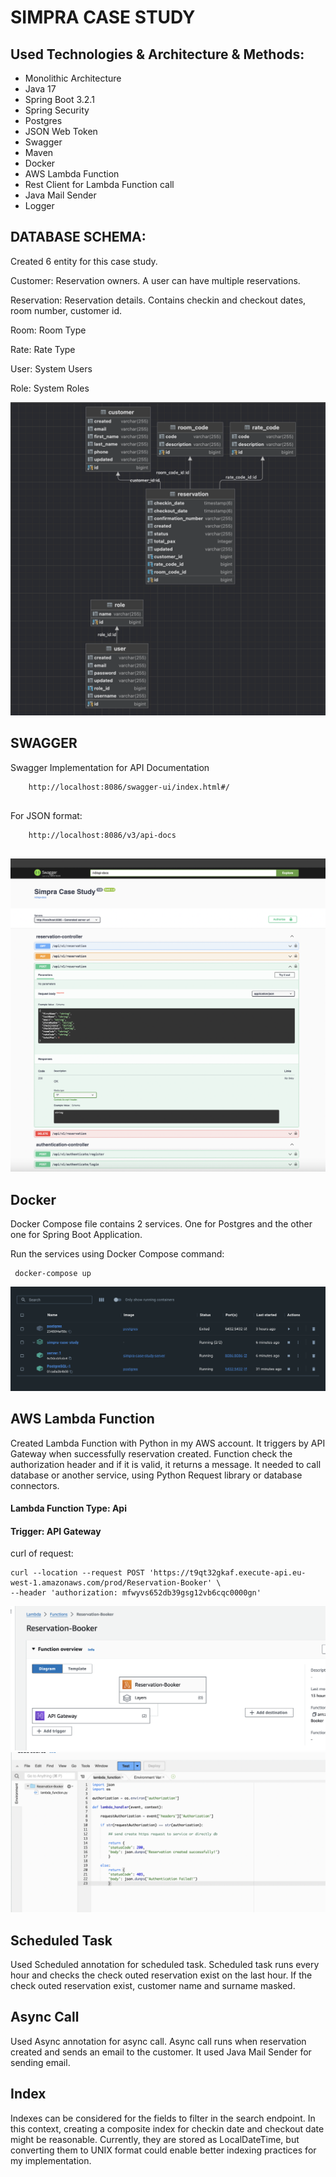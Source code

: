 # SIMPRA CASE STUDY

## Used Technologies & Architecture & Methods:

* Monolithic Architecture
* Java 17
* Spring Boot 3.2.1
* Spring Security
* Postgres
* JSON Web Token
* Swagger 
* Maven
* Docker
* AWS Lambda Function
* Rest Client for Lambda Function call
* Java Mail Sender
* Logger

## DATABASE SCHEMA:

Created 6 entity for this case study.

Customer: Reservation owners. A user can have multiple reservations.

Reservation: Reservation details. Contains checkin and checkout dates, room number, customer id.

Room: Room Type

Rate: Rate Type

User: System Users

Role: System Roles


![db-modelling](img/database-schema.png)


## SWAGGER

Swagger Implementation for API Documentation

``` 
    http://localhost:8086/swagger-ui/index.html#/
 
 ```

For JSON format:

```
    http://localhost:8086/v3/api-docs
    
```

![db-modelling](img/swagger.png)


## Docker

Docker Compose file contains 2 services. One for Postgres and the other one for Spring Boot Application.

Run the services using Docker Compose command:

     docker-compose up  

![db-modelling](img/docker-services.png)

## AWS Lambda Function

Created Lambda Function with Python in my AWS account. 
It triggers by API Gateway when successfully reservation created.
Function check the authorization header and if it is valid, it returns a message.
It needed to call database or another service, using Python Request library or database connectors.

#### Lambda Function Type: Api
#### Trigger: API Gateway

curl of request:

```
curl --location --request POST 'https://t9qt32gkaf.execute-api.eu-west-1.amazonaws.com/prod/Reservation-Booker' \
--header 'authorization: mfwyvs652db39gsg12vb6cqc0000gn'

```

![db-modelling](img/aws-structure.png)
![db-modelling](img/lambda-function.png)

## Scheduled Task

Used Scheduled annotation for scheduled task. 
Scheduled task runs every hour and checks the check outed reservation exist on the last hour. 
If the check outed reservation exist, customer name and surname masked.

## Async Call

Used Async annotation for async call.
Async call runs when reservation created and sends an email to the customer.
It used Java Mail Sender for sending email.

## Index

Indexes can be considered for the fields to filter in the search endpoint. 
In this context, creating a composite index for checkin date and checkout date might be reasonable. 
Currently, they are stored as LocalDateTime, but converting them to UNIX format could enable better indexing practices 
for my implementation.





